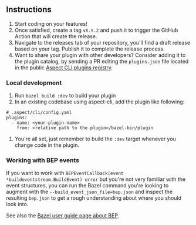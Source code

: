 ## Instructions

1. Start coding on your features!
1. Once satisfied, create a tag `vX.Y.Z` and push it to trigger the GitHub Action that will create the release.
1. Navigate to the releases tab of your repository, you'll find a draft release based on your tag. Publish it to complete the release process.
1. Want to share your plugin with other developers? Consider adding it to the plugin catalog, by sending a PR editing the `plugins.json` file located in the public [Aspect CLI plugins registry](https://github.com/aspect-build/aspect-cli/tree/main/docs/plugins).

### Local development

1. Run `bazel build :dev` to build your plugin
1. In an existing codebase using aspect-cli, add the plugin like following:

```
# .aspect/cli/config.yaml
plugins:
  - name: <your-plugin-name>
    from: <relative path to the plugin>/bazel-bin/plugin
```

1. You're all set, just remember to build the `:dev` target whenever you change code in the plugin.

### Working with BEP events 

If you want to work with `BEPEventCallback(event *buildeventstream.BuildEvent) error` but you're not very familiar with the event structures, 
you can run the Bazel command you're looking to augment with the `--build_event_json_file=bep.json` and inspect the resulting `bep.json` to 
get a rough understanding about where you should look into.

See also the [Bazel user guide page about BEP](https://bazel.build/remote/bep).
